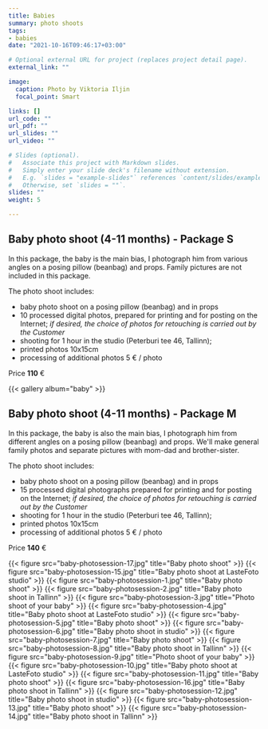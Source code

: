 ```yaml
---
title: Babies
summary: photo shoots
tags:
- babies
date: "2021-10-16T09:46:17+03:00"

# Optional external URL for project (replaces project detail page).
external_link: ""

image:
  caption: Photo by Viktoria Iljin
  focal_point: Smart

links: []
url_code: ""
url_pdf: ""
url_slides: ""
url_video: ""

# Slides (optional).
#   Associate this project with Markdown slides.
#   Simply enter your slide deck's filename without extension.
#   E.g. `slides = "example-slides"` references `content/slides/example-slides.md`.
#   Otherwise, set `slides = ""`.
slides: ""
weight: 5

---
```

## Baby photo shoot (4-11 months) - Package S

In this package, the baby is the main bias, I photograph him from various angles on a posing pillow (beanbag) and props. Family pictures are not included in this package.

The photo shoot includes:
* baby photo shoot on a posing pillow (beanbag) and in props
* 10 processed digital photos, prepared for printing and for posting on the Internet;
_if desired, the choice of photos for retouching is carried out by the Customer_
* shooting for 1 hour in the studio (Peterburi tee 46, Tallinn);
* printed photos 10x15cm
* processing of additional photos 5 € / photo

Price **110** €

{{< gallery album="baby" >}}


## Baby photo shoot (4-11 months) - Package M

In this package, the baby is also the main bias, I photograph him from different angles on a posing pillow (beanbag) and props. We'll make general family photos and separate pictures with mom-dad and brother-sister.

The photo shoot includes:
* baby photo shoot on a posing pillow (beanbag) and in props
* 15 processed digital photographs prepared for printing and for posting on the Internet;
_if desired, the choice of photos for retouching is carried out by the Customer_
* shooting for 1 hour in the studio (Peterburi tee 46, Tallinn);
* printed photos 10x15cm
* processing of additional photos 5 € / photo

Price **140** €

{{< figure src="baby-photosession-17.jpg" title="Baby photo shoot" >}}
{{< figure src="baby-photosession-15.jpg" title="Baby photo shoot at LasteFoto studio" >}}
{{< figure src="baby-photosession-1.jpg" title="Baby photo shoot" >}}
{{< figure src="baby-photosession-2.jpg" title="Baby photo shoot in Tallinn" >}}
{{< figure src="baby-photosession-3.jpg" title="Photo shoot of your baby" >}}
{{< figure src="baby-photosession-4.jpg" title="Baby photo shoot at LasteFoto studio" >}}
{{< figure src="baby-photosession-5.jpg" title="Baby photo shoot" >}}
{{< figure src="baby-photosession-6.jpg" title="Baby photo shoot in studio" >}}
{{< figure src="baby-photosession-7.jpg" title="Baby photo shoot" >}}
{{< figure src="baby-photosession-8.jpg" title="Baby photo shoot in Tallinn" >}}
{{< figure src="baby-photosession-9.jpg" title="Photo shoot of your baby" >}}
{{< figure src="baby-photosession-10.jpg" title="Baby photo shoot at LasteFoto studio" >}}
{{< figure src="baby-photosession-11.jpg" title="Baby photo shoot" >}}
{{< figure src="baby-photosession-16.jpg" title="Baby photo shoot in Tallinn" >}}
{{< figure src="baby-photosession-12.jpg" title="Baby photo shoot in studio" >}}
{{< figure src="baby-photosession-13.jpg" title="Baby photo shoot" >}}
{{< figure src="baby-photosession-14.jpg" title="Baby photo shoot in Tallinn" >}}